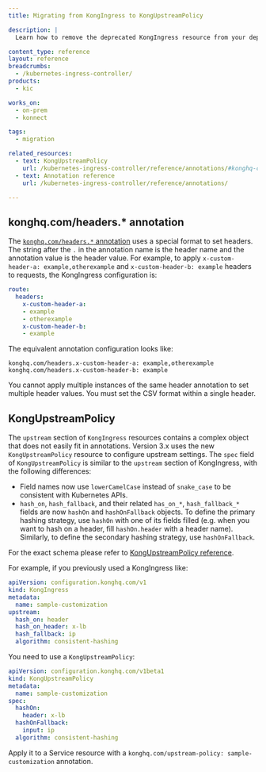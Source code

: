 ```yaml
---
title: Migrating from KongIngress to KongUpstreamPolicy

description: |
  Learn how to remove the deprecated KongIngress resource from your deployment.

content_type: reference
layout: reference
breadcrumbs: 
  - /kubernetes-ingress-controller/
products:
  - kic

works_on:
  - on-prem
  - konnect

tags:
  - migration

related_resources:
  - text: KongUpstreamPolicy
    url: /kubernetes-ingress-controller/reference/annotations/#konghq-com-upstream-policy
  - text: Annotation reference
    url: /kubernetes-ingress-controller/reference/annotations/

---
```


## konghq.com/headers.* annotation

The [`konghq.com/headers.*` annotation](/kubernetes-ingress-controller/reference/annotations/#konghq-com-headers) uses a special format to set headers. The string after the `.` in the annotation name is the header name and the annotation value is the header value. For example, to apply `x-custom-header-a: example,otherexample` and `x-custom-header-b: example` headers to requests, the KongIngress configuration is:

```yaml
route:
  headers:
    x-custom-header-a:
    - example
    - otherexample
    x-custom-header-b:
    - example
```

The equivalent annotation configuration looks like:

```text
konghq.com/headers.x-custom-header-a: example,otherexample
konghq.com/headers.x-custom-header-b: example
```

You cannot apply multiple instances of the same header annotation to set multiple header values. You must set the CSV format within a single header.

## KongUpstreamPolicy

The `upstream` section of `KongIngress` resources contains a complex object that does not easily fit in annotations. Version 3.x uses the new `KongUpstreamPolicy` resource to configure upstream settings. The `spec` field of `KongUpstreamPolicy` is similar to the `upstream` section of KongIngress, with the following differences:

- Field names now use `lowerCamelCase` instead of `snake_case` to be consistent with Kubernetes APIs.
- `hash_on`, `hash_fallback`, and their related `has_on_*`, `hash_fallback_*` fields are now `hashOn` and `hashOnFallback` objects. To define the primary hashing strategy, use `hashOn` with one of its fields filled (e.g. when you want to hash on a header, fill `hashOn.header` with a header name). Similarly, to define the secondary hashing strategy, use `hashOnFallback`.

For the exact schema please refer to [KongUpstreamPolicy reference](/kubernetes-ingress-controller/reference/custom-resources/#kongupstreampolicy). 

For example, if you previously used a KongIngress like:

```yaml
apiVersion: configuration.konghq.com/v1
kind: KongIngress
metadata:
  name: sample-customization
upstream:
  hash_on: header
  hash_on_header: x-lb
  hash_fallback: ip
  algorithm: consistent-hashing
```

You need to use a `KongUpstreamPolicy`:

```yaml
apiVersion: configuration.konghq.com/v1beta1
kind: KongUpstreamPolicy
metadata:
  name: sample-customization
spec:
  hashOn: 
    header: x-lb
  hashOnFallback: 
    input: ip
  algorithm: consistent-hashing
```

Apply it to a Service resource with a `konghq.com/upstream-policy: sample-customization` annotation.